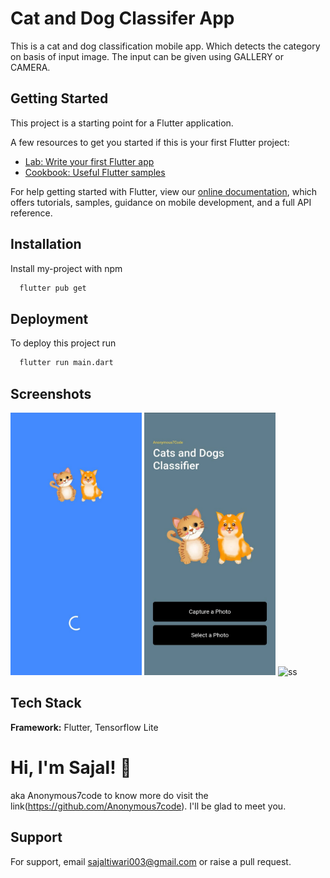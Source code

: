 
# Cat and Dog Classifer App

This is a cat and dog classification mobile app.
Which detects the category on basis of input image. The input can be given using GALLERY or CAMERA.

## Getting Started

This project is a starting point for a Flutter application.

A few resources to get you started if this is your first Flutter project:

- [Lab: Write your first Flutter app](https://flutter.dev/docs/get-started/codelab)
- [Cookbook: Useful Flutter samples](https://flutter.dev/docs/cookbook)

For help getting started with Flutter, view our
[online documentation](https://flutter.dev/docs), which offers tutorials,
samples, guidance on mobile development, and a full API reference.

## Installation

Install my-project with npm

```bash
  flutter pub get
```
    
## Deployment

To deploy this project run

```bash
  flutter run main.dart
```

  
## Screenshots

<img src="https://github.com/Anonymous7code/CatDogClassifier/blob/master/screenshots/Screenshot_20210810-224124.jpg" alt="ss" title="A cute kitten" width="210" height="420" />
<img src="https://github.com/Anonymous7code/CatDogClassifier/blob/master/screenshots/Screenshot_20210810-225508.jpg" alt="ss" title="A cute kitten" width="210" height="420" />
<img src="./ScreenShots/Screenshot_20210523-171153.jpg" alt="ss" title="A cute kitten" width="210" height="420" />

  
## Tech Stack

**Framework:** Flutter, Tensorflow Lite



  
# Hi, I'm Sajal! 👋
aka Anonymous7code
to know more do visit the link(https://github.com/Anonymous7code). I'll be glad to meet you.


  
## Support

For support, email sajaltiwari003@gmail.com or raise a pull request.

  